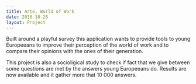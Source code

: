 ```yaml
---
title: Arte, World of Work
date: 2016-10-26
layout: Project
---
```

Built around a playful survey this application wants to provide tools to young Europeeans to improve their perception of the world of work and to compare their opinions with the ones of their generation.

This project is also a socioligical study to check if fact that we give between some questions are met by the answers young Europeeans do. Results are now available and it gather more that 10 000 answers.
